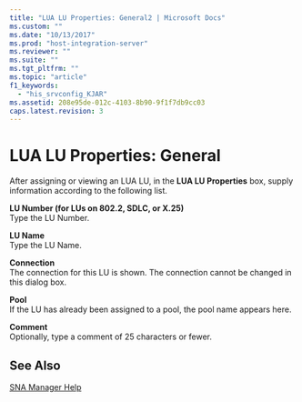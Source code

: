 ```yaml
---
title: "LUA LU Properties: General2 | Microsoft Docs"
ms.custom: ""
ms.date: "10/13/2017"
ms.prod: "host-integration-server"
ms.reviewer: ""
ms.suite: ""
ms.tgt_pltfrm: ""
ms.topic: "article"
f1_keywords: 
  - "his_srvconfig_KJAR"
ms.assetid: 208e95de-012c-4103-8b90-9f1f7db9cc03
caps.latest.revision: 3
---
```

# LUA LU Properties: General
After assigning or viewing an LUA LU, in the **LUA LU Properties** box, supply information according to the following list.  
  
 **LU Number (for LUs on 802.2, SDLC, or X.25)**  
 Type the LU Number.  
  
 **LU Name**  
 Type the LU Name.  
  
 **Connection**  
 The connection for this LU is shown. The connection cannot be changed in this dialog box.  
  
 **Pool**  
 If the LU has already been assigned to a pool, the pool name appears here.  
  
 **Comment**  
 Optionally, type a comment of 25 characters or fewer.  
  
## See Also  
 [SNA Manager Help](../core/sna-manager-help.md)
